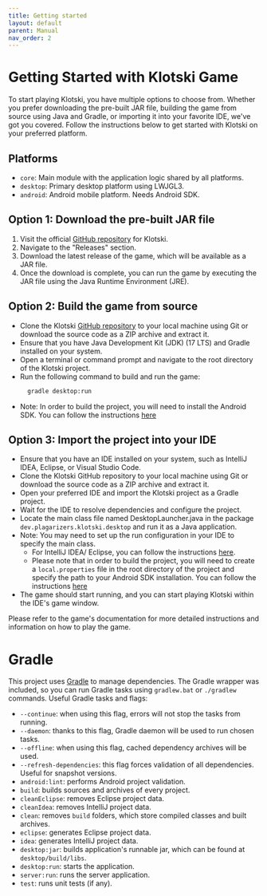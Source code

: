 ```yaml
---
title: Getting started
layout: default
parent: Manual
nav_order: 2
---
```


# Getting Started with Klotski Game

To start playing Klotski, you have multiple options to choose from. Whether you prefer downloading the pre-built JAR
file, building the game from source using Java and Gradle, or importing it into your favorite IDE, we've got you
covered. Follow the instructions below to get started with Klotski on your preferred platform.

## Platforms

- `core`: Main module with the application logic shared by all platforms.
- `desktop`: Primary desktop platform using LWJGL3.
- `android`: Android mobile platform. Needs Android SDK.

## Option 1: Download the pre-built JAR file

1. Visit the official [GitHub repository](https://github.com/BIRSAx2/klotski/releases) for Klotski.
2. Navigate to the "Releases" section.
3. Download the latest release of the game, which will be available as a JAR file.
4. Once the download is complete, you can run the game by executing the JAR file using the Java Runtime Environment (JRE).

## Option 2: Build the game from source

- Clone the Klotski [GitHub repository](https://github.com/BIRSAx2/klotski) to your local machine using Git or download
  the source code as a ZIP archive and
  extract it.
- Ensure that you have Java Development Kit (JDK) (17 LTS) and Gradle installed on your system.
- Open a terminal or command prompt and navigate to the root directory of the Klotski project.
- Run the following command to build and run the game:
  ```bash
    gradle desktop:run
  ```
- Note: In order to build the project, you will need to install the Android SDK. You can follow
  the instructions [here](https://libgdx.com/wiki/start/import-and-running#command-line)

## Option 3: Import the project into your IDE

- Ensure that you have an IDE installed on your system, such as IntelliJ IDEA, Eclipse, or Visual Studio Code.
- Clone the Klotski GitHub repository to your local machine using Git or download the source code as a ZIP archive and
  extract it.
- Open your preferred IDE and import the Klotski project as a Gradle project.
- Wait for the IDE to resolve dependencies and configure the project.
- Locate the main class file named DesktopLauncher.java in the package `dev.plagarizers.klotski.desktop` and run it as a
  Java application.
- Note: You may need to set up the run configuration in your IDE to specify the main class.
    - For IntelliJ IDEA/ Eclipse, you can follow the
      instructions [here](https://libgdx.com/wiki/start/import-and-running).
    - Please note that in order to build the project, you will need to create a `local.properties`
      file in the root directory of the project and specify the path to your Android SDK installation. You can follow
      the instructions [here](https://libgdx.com/wiki/start/import-and-running#command-line)
- The game should start running, and you can start playing Klotski within the IDE's game window.

Please refer to the game's documentation for more detailed instructions and information on how to play the game.


# Gradle

This project uses [Gradle](http://gradle.org/) to manage dependencies.
The Gradle wrapper was included, so you can run Gradle tasks using `gradlew.bat` or `./gradlew` commands.
Useful Gradle tasks and flags:

- `--continue`: when using this flag, errors will not stop the tasks from running.
- `--daemon`: thanks to this flag, Gradle daemon will be used to run chosen tasks.
- `--offline`: when using this flag, cached dependency archives will be used.
- `--refresh-dependencies`: this flag forces validation of all dependencies. Useful for snapshot versions.
- `android:lint`: performs Android project validation.
- `build`: builds sources and archives of every project.
- `cleanEclipse`: removes Eclipse project data.
- `cleanIdea`: removes IntelliJ project data.
- `clean`: removes `build` folders, which store compiled classes and built archives.
- `eclipse`: generates Eclipse project data.
- `idea`: generates IntelliJ project data.
- `desktop:jar`: builds application's runnable jar, which can be found at `desktop/build/libs`.
- `desktop:run`: starts the application.
- `server:run`: runs the server application.
- `test`: runs unit tests (if any).
